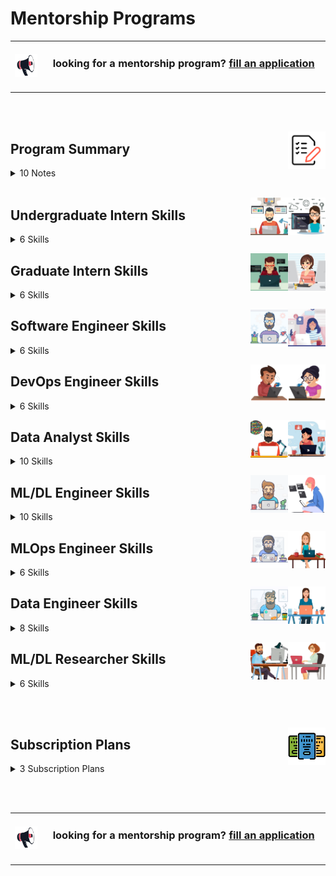 # Mentorship Programs

<table>
    <tbody>
<tr>
<td align="center" width="10%"><a href="https://forms.gle/3rRZLvBtCusJZd6k9"><img src="/icons/announcement.png" width="100%"></img></a></td>
<td align="center" width="90%"><h3>looking for a mentorship program? <a href="https://forms.gle/3rRZLvBtCusJZd6k9">fill an application</a></h3><br></td>
</tr>
    </tbody>
</table>

<br><br>


<a href="/Mentorship-Programs/README.md"><img align="right" width="60" src="/icons/agenda.png"></img></a>

## Program Summary

<details>
<summary>10 Notes</summary>
<table>
    <tbody>
        <tr>
<td width="250px" align="left">01- Eligibility</td>
<td width="750px" align="left">Open to final-year bachelor's students, master's students, and junior to mid-level engineers with less than five years of experience.</td>
        </tr>
        <tr>
<td align="left">02- Job Titles & Skills</td>
<td align="left">The program consists of 8 job titles, each containing 8 key skills. Mentees can select only the job titles and skills that interest them.</td>
        </tr>
        <tr>
<td align="left">03- Skill Duration</td>
<td align="left">Each skill module lasts 4, or 8 weeks, based on the mentee’s availability and experience. The standard duration is 4 weeks.</td>
        </tr>
        <tr>
<td align="left">04- Job Title Duration</td>
<td align="left">Completing an entire job title takes 8, or 16 months, depending on the skill durations chosen.</td>
        </tr>
        <tr>
<td align="left">05- Break Flexibility</td>
<td align="left">Mentees can take breaks between skills for personal reasons or other commitments.</td>
        </tr>
        <tr>
<td align="left">06- Hands-On Learning</td>
<td align="left">Each skill includes educational projects, case studies, or problem-solving tasks that mentees must complete and submit.</td>
        </tr>
        <tr>
<td align="left">07- Profile Building</td>
<td align="left">Practical work contributes to building a strong professional portfolio showcasing applied expertise.</td>
        </tr>
        <tr>
<td align="left">08- Theoretical Support</td>
<td align="left">In addition to hands-on experience, mentees have access to courses, resources, and textbooks to deepen their understanding.</td>
        </tr>
        <tr>
<td align="left">09- Career Support</td>
<td align="left">After completing a job title's skills, mentees receive CV enhancement support and a mock interview to prepare for real-world opportunities.</td>
        </tr>
        <tr>
<td align="left">10- Personalized Learning</td>
<td align="left">The program adapts to the mentee’s pace, interests, and professional goals.</td>
        </tr>
    </tbody>
</table>
</details>

<br>

<a href="/Mentorship-Programs/README.md"><img align="right" width="60" src="/Interview-Preparation/logos/emp02.png"></img></a>
<a href="/Mentorship-Programs/README.md"><img align="right" width="60" src="/Interview-Preparation/logos/emp01.png"></img></a>

## Undergraduate Intern Skills

<details>
<summary>6 Skills</summary>
<table>
    <tbody>
        <tr>
<td width="500px" align="left">
<h3 align="left">01  Programming Language (C/C++/C#/Java)</h3>
* Introduction to Programming Paradigms, Setting Up the Development Environment, Data Types, Variables, and Constants, Operators and Expressions, Conditional Statements and Loops, Functions and Procedures, Arrays and String Handling, Pointers and References, Structures, Classes and Objects, Dynamic Memory Allocation and Garbage Collection, Recursion in Programming, Standard Libraries and API Usage, Introduction to OOP Concepts, Debugging and Code Optimization Techniques
<br><br>
<a href="/Mentorship-Programs/README.md"><img align="right" width="40" src="/logos/java.png"></img></a>
<a href="/Mentorship-Programs/README.md"><img align="right" width="40" src="/logos/csharp.png"></img></a>
<a href="/Mentorship-Programs/README.md"><img align="right" width="40" src="/logos/cpp.png"></img></a>
<a href="/Mentorship-Programs/README.md"><img align="right" width="40" src="/logos/c.png"></img></a>
<br><br><br>

* 8 <a href="/Software-Engineering-Educational-Projects/README.md">Educational Projects</a> (Multiplayer Games, Data Structure Libraries) 20+ Tasks per Project
* Skills {Player Interaction, Game Loop Implementation, State Management, User Input Handling, Debugging Techniques, Testing and Quality Assurance}
* Skills {Multiplayer Game Design, Matchmaking Algorithms, User Interface (UI) Design for Multiple Players, Scoring and Leaderboards Implementation, Debugging and Profiling Tools, Testing and Quality Assurance} <br>
<a href="/Software-Engineering-Educational-Projects/README.md"><img align="right" width="40" src="/Software-Engineering-Educational-Projects/logos/multiplayer-games.png"></img></a>
<a href="/Software-Engineering-Educational-Projects/README.md"><img align="right" width="40" src="/Software-Engineering-Educational-Projects/logos/data-structure-libraries.png"></img></a>
<br>

* 4 <a href="/Problem-Solving-Training/level-1/README.md">Problem Solving Phases</a> (HackerRank OJ Phases, LeetCode OJ Phases) 100+ Problems per Phase
* Skills {Arrays and Strings, Functions and Libraries, Implementation, Bit Manipulation, Math, String, Easy Problems} <br>
<a href="/Problem-Solving-Training/level-1/README.md"><img align="right" width="40" src="/Problem-Solving-Training/logos/hackerrank.png"></img></a>
<a href="/Problem-Solving-Training/level-1/README.md"><img align="right" width="40" src="/Problem-Solving-Training/logos/leetcode.png"></img></a>
<br>

* YouTube Courses<br> 
* <a href="/eLearning-Platform-Resources/freecodecamp-courses/README.md">freeCodeCamp Courses</a><br> 
* <a href="/eLearning-Platform-Resources/coursera-specializations/README.md">Coursera Courses</a><br> 
* Udemy Courses <br> 
</td>


<td width="500px" align="left">
<h3 align="left">02  Object-Oriented Programming</h3>
* Introduction to Object-Oriented Concepts, Classes and Objects: Structure and Syntax, Constructors and Destructors, Encapsulation and Data Hiding, Inheritance and Its Types, Method Overloading and Overriding, Polymorphism: Compile-time and Runtime, Abstraction and Abstract Classes, Interfaces and Multiple Inheritance, Static Members and Methods, Association, Aggregation, and Composition, Collections and Generic Classes, File Handling with Object Streams, Exception and Error Handling
<br><br>
<a href="/Mentorship-Programs/README.md"><img align="right" width="40" src="/logos/object-oriented-programming.png"></img></a>
<a href="/Mentorship-Programs/README.md"><img align="right" width="40" src="/logos/java.png"></img></a>
<a href="/Mentorship-Programs/README.md"><img align="right" width="40" src="/logos/csharp.png"></img></a>
<a href="/Mentorship-Programs/README.md"><img align="right" width="40" src="/logos/cpp.png"></img></a>
<a href="/Mentorship-Programs/README.md"><img align="right" width="40" src="/logos/c.png"></img></a>
<br><br><br>

* 8 <a href="/Software-Engineering-Educational-Projects/README.md">Educational Projects</a> (Multiplayer Games, Data Structure Libraries) 20+ Tasks per Project
* Skills {Player Interaction, Game Loop Implementation, State Management, User Input Handling, Debugging Techniques, Testing and Quality Assurance}
* Skills {Multiplayer Game Design, Matchmaking Algorithms, User Interface (UI) Design for Multiple Players, Scoring and Leaderboards Implementation, Debugging and Profiling Tools, Testing and Quality Assurance} <br>
<a href="/Software-Engineering-Educational-Projects/README.md"><img align="right" width="40" src="/Software-Engineering-Educational-Projects/logos/multiplayer-games.png"></img></a>
<a href="/Software-Engineering-Educational-Projects/README.md"><img align="right" width="40" src="/Software-Engineering-Educational-Projects/logos/data-structure-libraries.png"></img></a>
<br>

* 4 <a href="/Problem-Solving-Training/level-1/README.md">Problem Solving Phases</a> (HackerRank OJ Phases, LeetCode OJ Phases) 100+ Problems per Phase
* Skills {Arrays and Strings, Functions and Libraries, Implementation, Bit Manipulation, Math, String, Easy Problems} <br>
<a href="/Problem-Solving-Training/level-1/README.md"><img align="right" width="40" src="/Problem-Solving-Training/logos/hackerrank.png"></img></a>
<a href="/Problem-Solving-Training/level-1/README.md"><img align="right" width="40" src="/Problem-Solving-Training/logos/leetcode.png"></img></a>
<br>

* YouTube Courses <br> 
* <a href="/eLearning-Platform-Resources/freecodecamp-courses/README.md">freeCodeCamp Courses</a><br> 
* <a href="/eLearning-Platform-Resources/coursera-specializations/README.md">Coursera Courses</a><br> 
* Udemy Courses <br> 
</td>
        </tr>
        <tr>
<td width="500px" align="left">
<h3 align="left">03  Linear Data Structures</h3>
* Introduction to Linear Data Structures, 
Arrays: Operations and Implementation, Strings as Linear Data Structures, Linked Lists: Singly, Doubly and Circular Linked Lists, Stack: Array and Linked List Implementations, Queue: Array and Linked List Implementations, Circular Queue and Double-Ended Queue (Deque), Complexity Analysis of Linear Data Structures, Memory Management in Linear Structures, Recursion in Linear Data Structures
<br><br>
<a href="/Mentorship-Programs/README.md"><img align="right" width="40" src="/logos/data-structures.png"></img></a>
<a href="/Mentorship-Programs/README.md"><img align="right" width="40" src="/logos/java.png"></img></a>
<a href="/Mentorship-Programs/README.md"><img align="right" width="40" src="/logos/csharp.png"></img></a>
<a href="/Mentorship-Programs/README.md"><img align="right" width="40" src="/logos/cpp.png"></img></a>
<a href="/Mentorship-Programs/README.md"><img align="right" width="40" src="/logos/c.png"></img></a>
<br><br><br>

* 8 <a href="/Software-Engineering-Educational-Projects/README.md">Educational Projects</a> (Multiplayer Games, Data Structure Libraries) 20+ Tasks per Project
* Skills {Data Structures, Abstract Data Types (ADTs), Algorithms, Complexity Analysis (Big O Notation), Memory Management, Modular Programming, Unit Testing, Code Documentation, Library Design Principles, Performance Optimization}
* Skills {Complex Data Structures and Algorithms, Data Structure and Algorithms Optimization, Memory Management Techniques, Complexity Analysis, Testing and Benchmarking, Documentation of Complex Structures}
<a href="/Software-Engineering-Educational-Projects/README.md"><img align="right" width="40" src="/Software-Engineering-Educational-Projects/logos/multiplayer-games.png"></img></a>
<a href="/Software-Engineering-Educational-Projects/README.md"><img align="right" width="40" src="/Software-Engineering-Educational-Projects/logos/data-structure-libraries.png"></img></a>
<br>

* 4 <a href="/Problem-Solving-Training/level-2/README.md">Problem Solving Phases</a> (HackerRank OJ Phases, LeetCode OJ Phases) 100+ Problems per Phase
* Skills {Array and Linked List, Stack and Queue, Binary Tree, Strings, Bit Manipulation, Implementation. Warmup and Recursion, Sorting, Search, Math Fundamentals, Queue and Deque, Heap Tree, Hash Table, Binary Search, Sorting, Greedy, Breadth/Depth First Search, Graph, Backtracking} <br>
<a href="/Problem-Solving-Training/level-2/README.md"><img align="right" width="40" src="/Problem-Solving-Training/logos/hackerrank.png"></img></a>
<a href="/Problem-Solving-Training/level-2/README.md"><img align="right" width="40" src="/Problem-Solving-Training/logos/leetcode.png"></img></a>
<br>

* YouTube Courses <br> 
* <a href="/eLearning-Platform-Resources/freecodecamp-courses/README.md">freeCodeCamp Courses</a><br> 
* <a href="/eLearning-Platform-Resources/coursera-specializations/README.md">Coursera Courses</a><br> 
* Udemy Courses <br> 
</td>


<td width="500px" align="left">
<h3 align="left">04  Non-Linear Data Structures</h3>
* Introduction to Non-Linear Data Structures, Trees: Basic Terminologies and Types, Binary Tree: Structure, Traversals (Pre, In, Post-Order), Binary Search Tree (BST): Insertion, Deletion, Search, AVL Tree, Red Black Tree: Balancing, Rotations, Heaps: Max-Heap, Min-Heap, Trie Data Structure and Applications, Introduction to Graph Theory and Representations, Depth-First Search (DFS) and Breadth-First Search (BFS), Applications of Trees and Graphs, Disjoint Set (Union-Find) 
<br><br>
<a href="/Mentorship-Programs/README.md"><img align="right" width="40" src="/logos/data-structures.png"></img></a>
<a href="/Mentorship-Programs/README.md"><img align="right" width="40" src="/logos/java.png"></img></a>
<a href="/Mentorship-Programs/README.md"><img align="right" width="40" src="/logos/csharp.png"></img></a>
<a href="/Mentorship-Programs/README.md"><img align="right" width="40" src="/logos/cpp.png"></img></a>
<a href="/Mentorship-Programs/README.md"><img align="right" width="40" src="/logos/c.png"></img></a>
<br><br><br>

* 8 <a href="/Software-Engineering-Educational-Projects/README.md">Educational Projects</a> (Multiplayer Games, Data Structure Libraries) 20+ Tasks per Project
* Skills {Data Structures, Abstract Data Types (ADTs), Algorithms, Complexity Analysis (Big O Notation), Memory Management, Modular Programming, Unit Testing, Code Documentation, Library Design Principles, Performance Optimization}
* Skills {Complex Data Structures and Algorithms, Data Structure and Algorithms Optimization, Memory Management Techniques, Complexity Analysis, Testing and Benchmarking, Documentation of Complex Structures}
<a href="/Software-Engineering-Educational-Projects/README.md"><img align="right" width="40" src="/Software-Engineering-Educational-Projects/logos/multiplayer-games.png"></img></a>
<a href="/Software-Engineering-Educational-Projects/README.md"><img align="right" width="40" src="/Software-Engineering-Educational-Projects/logos/data-structure-libraries.png"></img></a>
<br>

* 4 <a href="/Problem-Solving-Training/level-2/README.md">Problem Solving Phases</a> (HackerRank OJ Phases, LeetCode OJ Phases) 100+ Problems per Phase
* Skills {Array and Linked List, Stack and Queue, Binary Tree, Strings, Bit Manipulation, Implementation. Warmup and Recursion, Sorting, Search, Math Fundamentals, Queue and Deque, Heap Tree, Hash Table, Binary Search, Sorting, Greedy, Breadth/Depth First Search, Graph, Backtracking} <br>
<a href="/Problem-Solving-Training/level-2/README.md"><img align="right" width="40" src="/Problem-Solving-Training/logos/hackerrank.png"></img></a>
<a href="/Problem-Solving-Training/level-2/README.md"><img align="right" width="40" src="/Problem-Solving-Training/logos/leetcode.png"></img></a>
<br>

* YouTube Courses <br> 
* <a href="/eLearning-Platform-Resources/freecodecamp-courses/README.md">freeCodeCamp Courses</a><br> 
* <a href="/eLearning-Platform-Resources/coursera-specializations/README.md">Coursera Courses</a><br> 
* Udemy Courses <br> 
</td>
        </tr>
        <tr>
<td width="500px" align="left">
<h3 align="left">05  Basic Algorithms Analysis & Design</h3>
* Introduction to Algorithms and Their Classifications, Time and Space Complexity: Big O, Ω, Θ Notations, Recursion and Recursive Algorithm Analysis, Divide and Conquer Approach, Sorting Algorithms: Bubble, Selection, Insertion, Advanced Sorting: Merge Sort, Quick Sort, Heap Sort, Searching Algorithms: Linear and Binary Search, Hashing Techniques and Collision Handling, Greedy Algorithms: Basics and Examples, Dynamic Programming: Principle and Examples, Backtracking: Concepts and Classic Problems, Branch and Bound Technique, Algorithm Design Strategies Overview, Complexity Classes: P, NP, NP-Complete, NP-Hard
<br><br>
<a href="/Mentorship-Programs/README.md"><img align="right" width="40" src="/logos/algorithms-analysis.png"></img></a>
<a href="/Mentorship-Programs/README.md"><img align="right" width="40" src="/logos/java.png"></img></a>
<a href="/Mentorship-Programs/README.md"><img align="right" width="40" src="/logos/csharp.png"></img></a>
<a href="/Mentorship-Programs/README.md"><img align="right" width="40" src="/logos/cpp.png"></img></a>
<a href="/Mentorship-Programs/README.md"><img align="right" width="40" src="/logos/c.png"></img></a>
<br><br><br>

* 8 <a href="/Software-Engineering-Educational-Projects/README.md">Educational Projects</a> (Algorithmic Quest Games) 20+ Tasks per Project
* Skills {Player Interaction, Game Loop Implementation, State Management, User Input Handling, Debugging Techniques, Testing and Quality Assurance}
* Skills {Algorithm Design and Analysis, Puzzle and Challenge Creation, Game Mechanics Implementation, User Interface (UI) Design for Quests, Randomization Techniques, Game State Management, Feedback Mechanisms, Testing and Debugging Techniques}
<a href="/Software-Engineering-Educational-Projects/README.md"><img align="right" width="40" src="/Software-Engineering-Educational-Projects/logos/algorithmic-quest-games.png"></img></a>
<br>

* 4 <a href="/Problem-Solving-Training/level-3/README.md">Problem Solving Phases</a> (HackerRank OJ Phases, LeetCode OJ Phases) 100+ Problems per Phase
* Skills {Number Theory, Combinatorics, Algebra, Geometry, Probability, Graph Theory, Greedy, Dynamic Programming, Implementation, Binary Search, Sorting, Breadth First Search, Depth First Search, Backtracking, String} <br>
<a href="/Problem-Solving-Training/level-3/README.md"><img align="right" width="40" src="/Problem-Solving-Training/logos/hackerrank.png"></img></a>
<a href="/Problem-Solving-Training/level-3/README.md"><img align="right" width="40" src="/Problem-Solving-Training/logos/leetcode.png"></img></a>
<br>

* YouTube Courses <br> 
* <a href="/eLearning-Platform-Resources/freecodecamp-courses/README.md">freeCodeCamp Courses</a><br> 
* <a href="/eLearning-Platform-Resources/coursera-specializations/README.md">Coursera Courses</a><br> 
* Udemy Courses <br> 
</td>


<td width="500px" align="left">
<h3 align="left">06  Graph Algorithms Analysis & Design</h3>
* Introduction to Graph Theory and Terminologies, Graph Representation Techniques (Matrix, List, Edge List), Depth-First Search (DFS) with Applications, Breadth-First Search (BFS) with Applications, Topological Sorting of Directed Acyclic Graphs (DAG), Minimum Spanning Trees: Kruskal's and Prim's Algorithms, Dijkstra's Algorithm for Single Source Shortest Path, Bellman-Ford Algorithm and Negative Weights, Floyd-Warshall Algorithm for All-Pairs Shortest Path, A* Search Algorithm, Network Flow Algorithms: Ford-Fulkerson Method, Strongly Connected Components, Articulation Points and Bridges in Graphs, Disjoint Set (Union-Find) 
<br><br>
<a href="/Mentorship-Programs/README.md"><img align="right" width="40" src="/logos/algorithms-analysis.png"></img></a>
<a href="/Mentorship-Programs/README.md"><img align="right" width="40" src="/logos/java.png"></img></a>
<a href="/Mentorship-Programs/README.md"><img align="right" width="40" src="/logos/csharp.png"></img></a>
<a href="/Mentorship-Programs/README.md"><img align="right" width="40" src="/logos/cpp.png"></img></a>
<a href="/Mentorship-Programs/README.md"><img align="right" width="40" src="/logos/c.png"></img></a>
<br><br><br>

* 8 <a href="/Software-Engineering-Educational-Projects/README.md">Educational Projects</a> (Algorithmic Quest Games) 20+ Tasks per Project
* Skills {Player Interaction, Game Loop Implementation, State Management, User Input Handling, Debugging Techniques, Testing and Quality Assurance}
* Skills {Algorithm Design and Analysis, Puzzle and Challenge Creation, Game Mechanics Implementation, User Interface (UI) Design for Quests, Randomization Techniques, Game State Management, Feedback Mechanisms, Testing and Debugging Techniques}
<a href="/Software-Engineering-Educational-Projects/README.md"><img align="right" width="40" src="/Software-Engineering-Educational-Projects/logos/algorithmic-quest-games.png"></img></a>
<br>

* 4 <a href="/Problem-Solving-Training/level-3/README.md">Problem Solving Phases</a> (HackerRank OJ Phases, LeetCode OJ Phases) 100+ Problems per Phase
* Skills {Number Theory, Combinatorics, Algebra, Geometry, Probability, Graph Theory, Greedy, Dynamic Programming, Implementation, Binary Search, Sorting, Breadth First Search, Depth First Search, Backtracking, String} <br>
<a href="/Problem-Solving-Training/level-3/README.md"><img align="right" width="40" src="/Problem-Solving-Training/logos/hackerrank.png"></img></a>
<a href="/Problem-Solving-Training/level-3/README.md"><img align="right" width="40" src="/Problem-Solving-Training/logos/leetcode.png"></img></a>
<br>

* YouTube Courses <br> 
* <a href="/eLearning-Platform-Resources/freecodecamp-courses/README.md">freeCodeCamp Courses</a><br> 
* <a href="/eLearning-Platform-Resources/coursera-specializations/README.md">Coursera Courses</a><br> 
* Udemy Courses <br> 
</td>
        </tr>
    </tbody>
</table>
</details>


<a href="/Mentorship-Programs/README.md"><img align="right" width="60" src="/Interview-Preparation/logos/emp06.png"></img></a>
<a href="/Mentorship-Programs/README.md"><img align="right" width="60" src="/Interview-Preparation/logos/emp05.png"></img></a>

## Graduate Intern Skills

<details>
<summary>6 Skills</summary>
<table>
    <tbody>
        <tr>
<td width="500px" align="left">
<h3 align="left">01  Operating Systems & Bash Scripting</h3>
* Processes, Threads, Scheduling, Memory Management, Virtual Memory, File Systems, I/O Management, Multitasking, Shell Commands, Bash Scripts. <br> 
<br>
* 8 <a href="/Software-Engineering-Educational-Projects/README.md">Educational Projects</a> (Operating System and Parallel Computing Apps)<br> 
* YouTube Courses <br> 
* <a href="/eLearning-Platform-Resources/freecodecamp-courses/README.md">freeCodeCamp Courses</a><br> 
* <a href="/eLearning-Platform-Resources/coursera-specializations/README.md">Coursera Courses</a><br> 
* Udemy Courses <br> 
</td>
<td width="500px" align="left">
<h3 align="left">02  Parallel Processing and Computing</h3>
* Concurrency, Threads, Locks, GPU, Synchronization, Parallelism, Multithreading, Multiprocessing, Distributed Computing, Load Balancing, Task Scheduling. <br> 
<br>
* 8 <a href="/Software-Engineering-Educational-Projects/README.md">Educational Projects</a> (Operating System and Parallel Computing Apps)<br> 
* YouTube Courses <br> 
* <a href="/eLearning-Platform-Resources/freecodecamp-courses/README.md">freeCodeCamp Courses</a><br> 
* <a href="/eLearning-Platform-Resources/coursera-specializations/README.md">Coursera Courses</a><br> 
* Udemy Courses <br> 
</td>
        </tr>
        <tr>
<td width="500px" align="left">
<h3 align="left">03  Graphical User Interface (GUI)</h3>
* GUI Concepts, Windows, Icons, Menus, Pointers (WIMP), Event-Driven Programming, Widgets & Controls, Buttons, Labels, Text Fields, Dialog Boxes & Tooltips, Menus & Toolbars, Tabs & Panels, Forms & Input Validation, Event Handling, State Management, Drawing & Rendering, Animation & Transitions. <br> 
<br>
* 8 <a href="/Software-Engineering-Educational-Projects/README.md">Educational Projects</a> (Multiplayer Games, Algorithmic Quest Games, Operating System and Parallel Computing Apps)<br> 
* YouTube Courses <br> 
* <a href="/eLearning-Platform-Resources/freecodecamp-courses/README.md">freeCodeCamp Courses</a><br> 
* <a href="/eLearning-Platform-Resources/coursera-specializations/README.md">Coursera Courses</a><br> 
* Udemy Courses <br> 
</td>
<td width="500px" align="left">
<h3 align="left">04  Unit Testing and Package Manager</h3>
* Test-driven development (TDD),  test suites, assertions, mocking, stubbing, fixtures, test coverage, regression testing, edge cases, black-box testing, white-box testing, integration testing, frameworks (JUnit, PyTest, Mocha, Jest, NUnit), automated testing, debugging. <br> 
<br>
* 8 <a href="/Software-Engineering-Educational-Projects/README.md">Educational Projects</a> (Multiplayer Games, Algorithmic Quest Games, Operating System and Parallel Computing Apps)<br> 
* YouTube Courses <br> 
* <a href="/eLearning-Platform-Resources/freecodecamp-courses/README.md">freeCodeCamp Courses</a><br> 
* <a href="/eLearning-Platform-Resources/coursera-specializations/README.md">Coursera Courses</a><br> 
* Udemy Courses <br> 
</td>
        </tr>
        <tr>
<td width="500px" align="left">
<h3 align="left">05  SQL/NoSQL Databases Fundamentals</h3>
* Relational databases, SQL, NoSQL, CRUD, indexing, normalization, denormalization, joins, stored procedures, views, triggers, partitioning, replication, sharding, backup, recovery, query optimization, performance tuning, database engines. <br> 
<br>
* 8 <a href="/Software-Engineering-Educational-Projects/README.md">Educational Projects</a> (Object-Oriented and Database Systems Apps)<br> 
* YouTube Courses <br> 
* <a href="/eLearning-Platform-Resources/freecodecamp-courses/README.md">freeCodeCamp Courses</a><br> 
* <a href="/eLearning-Platform-Resources/coursera-specializations/README.md">Coursera Courses</a><br> 
* Udemy Courses <br> 
</td>
<td width="500px" align="left">
<h3 align="left">06  Database Design Fundamentals</h3>
* Entity-relationship (ER) diagrams, schemas, tables, attributes, primary keys, foreign keys, composite keys, normalization forms, relationships, constraints, data modeling, data integrity, cascading updates/deletes, indexing strategies, performance considerations. <br> 
<br>
* 8 <a href="/Software-Engineering-Educational-Projects/README.md">Educational Projects</a> (Object-Oriented and Database Systems Apps)<br> 
* YouTube Courses <br> 
* <a href="/eLearning-Platform-Resources/freecodecamp-courses/README.md">freeCodeCamp Courses</a><br> 
* <a href="/eLearning-Platform-Resources/coursera-specializations/README.md">Coursera Courses</a><br> 
* Udemy Courses <br> 
</td>
        </tr>
    </tbody>
</table>
</details>


<a href="/Mentorship-Programs/README.md"><img align="right" width="60" src="/Interview-Preparation/logos/emp10.png"></img></a>
<a href="/Mentorship-Programs/README.md"><img align="right" width="60" src="/Interview-Preparation/logos/emp09.png"></img></a>

## Software Engineer Skills

<details>
<summary>6 Skills</summary>
<table>
    <tbody>
        <tr>
<td width="500px" align="left">
<h3 align="left">01  Object-Oriented Design</h3>
* Design Principles, Design Patterns, UML Diagrams, Abstraction, Encapsulation, Inheritance, Polymorphism, Interface Design, Cohesion, Coupling, Dependency Injection, Architectural Patterns. <br> 
<br>
<br>
* 8 <a href="/Software-Engineering-Educational-Projects/README.md">Educational Projects</a> (Multiplayer Games, Algorithmic Quest Games, Operating System and Parallel Computing Apps)<br> 
* YouTube Courses <br> 
* <a href="/eLearning-Platform-Resources/freecodecamp-courses/README.md">freeCodeCamp Courses</a><br> 
* <a href="/eLearning-Platform-Resources/coursera-specializations/README.md">Coursera Courses</a><br> 
* Udemy Courses <br> 
</td>
<td width="500px" align="left">
<h3 align="left">02  Code Review and Refactoring</h3>
* Clean Code, Modularity, Readability, Code Smells, Dead Code Removal, Duplicate Code Elimination, Cyclomatic Complexity, Performance Improvement, Maintainability, Removing Technical Debt, Improving Architecture. <br> 
<br>
* 8 <a href="/Software-Engineering-Educational-Projects/README.md">Educational Projects</a> (Multiplayer Games, Algorithmic Quest Games, Operating System and Parallel Computing Apps)<br> 
* YouTube Courses <br> 
* <a href="/eLearning-Platform-Resources/freecodecamp-courses/README.md">freeCodeCamp Courses</a><br> 
* <a href="/eLearning-Platform-Resources/coursera-specializations/README.md">Coursera Courses</a><br> 
* Udemy Courses <br> 
</td>
        </tr>
        <tr>
<td width="500px" align="left">
<h3 align="left">03  Advanced Data Structures</h3>
* Tries, B/B+ Tree, K-D Tree, Treap Tree, Skip List, Interval Tree, Segment Tree, Binary Indexed Tree, Suffix Array, Suffix Tree, Suffix Automaton. <br> 
* 200+ Problems on: Linear and Non-linear DS, Strings, Dynamic Programming, Greedy, Graph Theory, Mathematics, Number Theory, Combinatorics, Geometry, Probability <br> 
<br>
* 8 <a href="/Software-Engineering-Educational-Projects/README.md">Educational Projects</a> (Data Structure Libraries, Advanced Data Structure Libraries)<br> 
* 4 <a href="/Problem-Solving-Training/level-4/README.md">Problem Solving Phases</a><br>
* YouTube Courses <br> 
* <a href="/eLearning-Platform-Resources/freecodecamp-courses/README.md">freeCodeCamp Courses</a><br> 
* <a href="/eLearning-Platform-Resources/coursera-specializations/README.md">Coursera Courses</a><br> 
* Udemy Courses <br> 
</td>
<td width="500px" align="left">
<h3 align="left">04  Advanced Algorithms Analysis & Design</h3>
* Dynamic Programming, Divide and Conquer, Greedy Algorithms, Backtracking, Geometric Algorithms, Graph Algorithms. <br> 
* 200+ Problems on: Array, Stack, Queue, Deque, Binary Tree, Heap Tree, Hash Table, Breadth/Depth First Search, Backtracking, Binary Search, Greedy, Bit Manipulation, Sorting, Math, String, Dynamic Programming. <br> 
<br>
* 8 <a href="/Software-Engineering-Educational-Projects/README.md">Educational Projects</a> (Data Structure Libraries, Advanced Data Structure Libraries)<br> 
* 4 <a href="/Problem-Solving-Training/level-4/README.md">Problem Solving Phases</a><br>
* YouTube Courses <br> 
* <a href="/eLearning-Platform-Resources/freecodecamp-courses/README.md">freeCodeCamp Courses</a><br> 
* <a href="/eLearning-Platform-Resources/coursera-specializations/README.md">Coursera Courses</a><br> 
* Udemy Courses <br> 
</td>
        </tr>
        <tr>
<td width="500px" align="left">
<h3 align="left">05  System Design Principles</h3>
* coming soon <br> 
<br>
</td>
<td width="500px" align="left">
<h3 align="left">06  Microservices Architecture Fundamentals</h3>
* coming soon <br> 
<br>
</td>
        </tr>
    </tbody>
</table>
</details>


<a href="/Mentorship-Programs/README.md"><img align="right" width="60" src="/Interview-Preparation/logos/emp12.png"></img></a>
<a href="/Mentorship-Programs/README.md"><img align="right" width="60" src="/Interview-Preparation/logos/emp11.png"></img></a>

## DevOps Engineer Skills

<details>
<summary>6 Skills</summary>
<table>
    <tbody>
        <tr>
<td width="500px" align="left">
<h3 align="left">01  Git and Shell Foundations</h3>
* Git Basics, Version History, Branches, Merge/Rebase Branch, Pull/Push Commits, Resolving Conflicts, File Management, File Content, Permissions, Networking, Process Management, Disk Management, Archiving. <br> 
<br>
* 8 <a href="/Software-Engineering-Educational-Projects/README.md">Educational Projects</a><br> 
* YouTube Courses <br> 
* <a href="/eLearning-Platform-Resources/freecodecamp-courses/README.md">freeCodeCamp Courses</a><br> 
* <a href="/eLearning-Platform-Resources/coursera-specializations/README.md">Coursera Courses</a><br> 
* <a href="/eLearning-Platform-Resources/google-specializations/README.md">Google Cloud Courses</a><br> 
* Udemy Courses <br> 
</td>
<td width="500px" align="left">
<h3 align="left">02  Docker and Kubernetes Foundations</h3>
* Foundations of Containerization and Virtualization, Docker Containers, Docker Images, Docker Compose, Deploying Software on Kubernetes, Data Engineering and MLOps, Networking in Docker and Kubernetes. <br> 
<br>
* 8 <a href="/Software-Engineering-Educational-Projects/README.md">Educational Projects</a><br> 
* YouTube Courses <br> 
* <a href="/eLearning-Platform-Resources/freecodecamp-courses/README.md">freeCodeCamp Courses</a><br> 
* <a href="/eLearning-Platform-Resources/coursera-specializations/README.md">Coursera Courses</a><br> 
* <a href="/eLearning-Platform-Resources/google-specializations/README.md">Google Cloud Courses</a><br> 
* Udemy Courses <br> 
</td>
        </tr>
        <tr>
<td width="500px" align="left">
<h3 align="left">03  Building APIs in C#/Java</h3>
* RESTful API Concepts, HTTP Methods (GET, POST, PUT, DELETE), Status Codes & Headers, Request/Response Cycle, Routing & Endpoints, URL Parameters & Query Strings, Request Parsing, JSON Serialization/Deserialization, Middleware & Hooks
Input Validation, Data Models & Schemas, Form Data & Multipart Handling, File Upload/Download, API Keys, JWT (JSON Web Tokens), OAuth2, Role-Based Access Control (RBAC), Unit/Integration Testing, API Testing Tools (Postman, curl, HTTPie), Swagger/OpenAPI Documentation, Caching & Rate Limiting, API Versioning, Environment Variables & Config, Containerization (Docker), CI/CD for API Deployment. <br> 
<br>
* 8 <a href="/Software-Engineering-Educational-Projects/README.md">Educational Projects</a><br> 
* YouTube Courses <br> 
* <a href="/eLearning-Platform-Resources/freecodecamp-courses/README.md">freeCodeCamp Courses</a><br> 
* <a href="/eLearning-Platform-Resources/coursera-specializations/README.md">Coursera Courses</a><br> 
* <a href="/eLearning-Platform-Resources/google-specializations/README.md">Google Cloud Courses</a><br> 
* Udemy Courses <br> 
</td>
<td width="500px" align="left">
<h3 align="left">04  Software Engineering in Production</h3>
* Reliability & Availability, Scalability & Performance, Maintainability & Observability, Backward Compatibility, Fault Tolerance, Microservices Architecture, Monolith vs Distributed Systems, API Design (REST/gRPC), Design Patterns, Service-Oriented Architecture (SOA), Infrastructure as Code (Terraform, CloudFormation), Containerization (Docker), Orchestration (Kubernetes), Blue-Green / Canary Deployments, Rollback Strategy, Logging (Structured Logs, Log Rotation), Metrics (Latency, Throughput, Error Rate), Tracing (OpenTelemetry, Jaeger), Alerting (Prometheus, Grafana, PagerDuty), Health Checks. <br> 
<br>
<br>
* 8 <a href="/Software-Engineering-Educational-Projects/README.md">Educational Projects</a><br> 
* YouTube Courses <br> 
* <a href="/eLearning-Platform-Resources/freecodecamp-courses/README.md">freeCodeCamp Courses</a><br> 
* <a href="/eLearning-Platform-Resources/coursera-specializations/README.md">Coursera Courses</a><br> 
* <a href="/eLearning-Platform-Resources/google-specializations/README.md">Google Cloud Courses</a><br> 
* Udemy Courses <br> 
</td>
        </tr>
        <tr>
<td width="500px" align="left">
<h3 align="left">05  Cloud Computing (AWS)</h3>
* coming soon <br> 
</td>
<td width="500px" align="left">
<h3 align="left">06  Cloud Computing (Microsoft Azure)</h3>
* coming soon <br> 
</td>
        </tr>
    </tbody>
</table>
</details>


<a href="/Mentorship-Programs/README.md"><img align="right" width="60" src="/Interview-Preparation/logos/emp16.png"></img></a>
<a href="/Mentorship-Programs/README.md"><img align="right" width="60" src="/Interview-Preparation/logos/emp15.png"></img></a>

## Data Analyst Skills

<details>
<summary>10 Skills</summary>
<table>
    <tbody>
        <tr>
<td width="500px" align="left">
<h3 align="left">01  Python/R Programming</h3>
* Data Types, Conditions, Loops, Functions, Modules, Packages, OOP Concepts, Exception Handling, File Handling, Debugging, Unit Testing, Data Serialization. <br> 
<br>
* 4 <a href="/Data-Science-Case-Studies/level-2.md">Case Studies</a><br> 
* YouTube Courses <br> 
* <a href="/eLearning-Platform-Resources/freecodecamp-courses/README.md">freeCodeCamp Courses</a><br> 
* <a href="/eLearning-Platform-Resources/datacamp-tracks/README.md">DataCamp Courses</a><br> 
* <a href="/eLearning-Platform-Resources/coursera-specializations/README.md">Coursera Courses</a><br> 
* Udemy Courses <br> 
</td>
<td width="500px" align="left">
<h3 align="left">02  Statistics Fundamentals</h3>
* Descriptive Statistics, Probability Distributions, Hypothesis Testing, Sampling Techniques, Experimental Design, A/B Testing, Statistical Inference, Bayesian Statistics. <br>
<br>
* 4 <a href="/Data-Science-Case-Studies/level-2.md">Case Studies</a><br> 
* YouTube Courses <br> 
* <a href="/eLearning-Platform-Resources/freecodecamp-courses/README.md">freeCodeCamp Courses</a><br> 
* <a href="/eLearning-Platform-Resources/datacamp-tracks/README.md">DataCamp Courses</a><br> 
* <a href="/eLearning-Platform-Resources/coursera-specializations/README.md">Coursera Courses</a><br> 
* Udemy Courses <br> 
</td>
        </tr>
        <tr>
<td width="500px" align="left">
<h3 align="left">03  Data Wrangling and Manipulation</h3>
* NumPy, Pandas, Cleaning Data, Filtering and Selecting Data, Reshaping Data, Joining Data, Grouping and Aggregating Data, Pivoting Data, Dates and Times Data. <br> 
<br>
* 4 <a href="/Data-Science-Case-Studies/level-2.md">Case Studies</a><br> 
* YouTube Courses <br> 
* <a href="/eLearning-Platform-Resources/freecodecamp-courses/README.md">freeCodeCamp Courses</a><br> 
* <a href="/eLearning-Platform-Resources/datacamp-tracks/README.md">DataCamp Courses</a><br> 
* <a href="/eLearning-Platform-Resources/coursera-specializations/README.md">Coursera Courses</a><br> 
* Udemy Courses <br> 
</td>
<td width="500px" align="left">
<h3 align="left">04  Data Visualization</h3>
* Matplotlib, Seaborn, Visualizing Geospatial Data, Visualizing Time Series Data, Customising Plots, Plot Numerical and Categorical Features. <br> 
<br>
* 4 <a href="/Data-Science-Case-Studies/level-2.md">Case Studies</a><br> 
* YouTube Courses <br> 
* <a href="/eLearning-Platform-Resources/freecodecamp-courses/README.md">freeCodeCamp Courses</a><br> 
* <a href="/eLearning-Platform-Resources/datacamp-tracks/README.md">DataCamp Courses</a><br> 
* <a href="/eLearning-Platform-Resources/coursera-specializations/README.md">Coursera Courses</a><br> 
* Udemy Courses <br> 
</td>
        </tr>
        <tr>
<td width="500px" align="left">
<h3 align="left">05  Feature Engineering and Selection</h3>
* One-hot Encoding, Bin/Encode Feature, Scale Feature, Transform Feature, Variance Threshold, K Best Features, Features by Significance, Features by Model. <br> 
<br>
* 4 <a href="/Data-Science-Case-Studies/level-2.md">Case Studies</a><br> 
* YouTube Courses <br> 
* <a href="/eLearning-Platform-Resources/freecodecamp-courses/README.md">freeCodeCamp Courses</a><br> 
* <a href="/eLearning-Platform-Resources/datacamp-tracks/README.md">DataCamp Courses</a><br> 
* <a href="/eLearning-Platform-Resources/coursera-specializations/README.md">Coursera Courses</a><br> 
* Udemy Courses <br> 
</td>
<td width="500px" align="left">
<h3 align="left">06  Outlier and Imbalanced Data Handling</h3>
* Boxplot, Modified Z-Score, Isolation Forest, Local Factor, DBSCAN, k-Means Outlier Detection, SMOTE, Borderline SMOTE, SMOTE ENN, SMOTE Tomek Oversampling. <br> 
<br>
* 4 <a href="/Data-Science-Case-Studies/level-2.md">Case Studies</a><br> 
* YouTube Courses <br> 
* <a href="/eLearning-Platform-Resources/freecodecamp-courses/README.md">freeCodeCamp Courses</a><br> 
* <a href="/eLearning-Platform-Resources/datacamp-tracks/README.md">DataCamp Courses</a><br> 
* <a href="/eLearning-Platform-Resources/coursera-specializations/README.md">Coursera Courses</a><br> 
* Udemy Courses <br> 
</td>
        </tr>
        <tr>
<td width="500px" align="left">
<h3 align="left">07  SQL/NoSQL Databases Fundamentals</h3>
* Basic Syntax, Data Definition Language, Data Manipulation Language, Querying Data, Joins, Aggregating Data, Subqueries and Nested Queries. <br> 
<br>
* 4 <a href="/Data-Science-Case-Studies/level-1.md">Case Studies</a><br> 
* YouTube Courses <br> 
* <a href="/eLearning-Platform-Resources/freecodecamp-courses/README.md">freeCodeCamp Courses</a><br> 
* <a href="/eLearning-Platform-Resources/datacamp-tracks/README.md">DataCamp Courses</a><br> 
* <a href="/eLearning-Platform-Resources/coursera-specializations/README.md">Coursera Courses</a><br> 
* Udemy Courses <br> 
</td>
<td width="500px" align="left">
<h3 align="left">08  Google Sheets and Excel Fundamentals</h3>
* Formulas, Pivot Tables, Charts, Conditional Formatting, Data Preparation, Data Visualization, Error and Uncertainty. <br> 
<br>
<br>
* 4 <a href="/Data-Science-Case-Studies/level-1.md">Case Studies</a><br> 
* YouTube Courses <br> 
* <a href="/eLearning-Platform-Resources/freecodecamp-courses/README.md">freeCodeCamp Courses</a><br> 
* <a href="/eLearning-Platform-Resources/datacamp-tracks/README.md">DataCamp Courses</a><br> 
* <a href="/eLearning-Platform-Resources/coursera-specializations/README.md">Coursera Courses</a><br> 
* Udemy Courses <br> 
</td>
        </tr>
        <tr>
<td width="500px" align="left">
<h3 align="left">09  Dashboard Development using PowerBI</h3>
* coming soon <br> 
<br>
</td>
<td width="500px" align="left">
<h3 align="left">10  Dashboard Development using Tableau</h3>
* coming soon <br> 
<br>
</td>
        </tr>
    </tbody>
</table>
</details>


<a href="/Mentorship-Programs/README.md"><img align="right" width="60" src="/Interview-Preparation/logos/emp18.png"></img></a>
<a href="/Mentorship-Programs/README.md"><img align="right" width="60" src="/Interview-Preparation/logos/emp17.png"></img></a>

## ML/DL Engineer Skills

<details>
<summary>10 Skills</summary>
<table>
    <tbody>
        <tr>
<td width="500px" align="left">
<h3 align="left">01  Supervised Machine Learning</h3>
* Linear Models, Neighbors Models, Tree Models,     Ensemble Models, SVM Models, Neural Networks Models, by Scikit-learn. <br> 
<br>
* 4 <a href="/Data-Science-Case-Studies/level-3.md">Case Studies</a><br> 
* YouTube Courses <br> 
* <a href="/eLearning-Platform-Resources/freecodecamp-courses/README.md">freeCodeCamp Courses</a><br> 
* <a href="/eLearning-Platform-Resources/datacamp-tracks/README.md">DataCamp Courses</a><br> 
* <a href="/eLearning-Platform-Resources/coursera-specializations/README.md">Coursera Courses</a><br> 
* <a href="/eLearning-Platform-Resources/deeplearningai-specializations/README.md">DeepLearning.AI Courses</a><br> 
* <a href="/eLearning-Platform-Resources/google-specializations/README.md">Google Cloud Courses</a><br> 
* Udemy Courses <br> 
</td>
<td width="500px" align="left">
<h3 align="left">02  Unsupervised Machine Learning</h3>
* Cluster Models, Decomposition Models by Scikit-learn,  Soft Clustering vs. Hard Clustering, Dimensionality Reduction. <br> 
<br>
* 4 <a href="/Data-Science-Case-Studies/level-3.md">Case Studies</a><br> 
* YouTube Courses <br> 
* <a href="/eLearning-Platform-Resources/freecodecamp-courses/README.md">freeCodeCamp Courses</a><br> 
* <a href="/eLearning-Platform-Resources/datacamp-tracks/README.md">DataCamp Courses</a><br> 
* <a href="/eLearning-Platform-Resources/coursera-specializations/README.md">Coursera Courses</a><br> 
* <a href="/eLearning-Platform-Resources/deeplearningai-specializations/README.md">DeepLearning.AI Courses</a><br> 
* <a href="/eLearning-Platform-Resources/google-specializations/README.md">Google Cloud Courses</a><br> 
* Udemy Courses <br> 
</td>
        </tr>
        <tr>
<td width="500px" align="left">
<h3 align="left">03  Deep Learning Fundamentals</h3>
* Artificial NN, Deep NN, Convolution NN, Recurrent NN, by Tensorflow and PyTorch. Hyperparameter Tuning and Optimization. <br> 
<br>
* 4 <a href="/Data-Science-Case-Studies/level-4.md">Case Studies</a><br> 
* YouTube Courses <br> 
* <a href="/eLearning-Platform-Resources/freecodecamp-courses/README.md">freeCodeCamp Courses</a><br> 
* <a href="/eLearning-Platform-Resources/datacamp-tracks/README.md">DataCamp Courses</a><br> 
* <a href="/eLearning-Platform-Resources/coursera-specializations/README.md">Coursera Courses</a><br> 
* <a href="/eLearning-Platform-Resources/deeplearningai-specializations/README.md">DeepLearning.AI Courses</a><br> 
* <a href="/eLearning-Platform-Resources/google-specializations/README.md">Google Cloud Courses</a><br> 
* Udemy Courses <br> 
</td>
<td width="500px" align="left">
<h3 align="left">04  Generative Models Fundamentals</h3>
* Generative Adversarial Networks (GANs), Variational Autoencoders (VAEs), Diffusion Models, Autoregressive Models, Autoregressive Flows, Implicit Density Models. <br> 
<br>
* 4 <a href="/Data-Science-Case-Studies/level-4.md">Case Studies</a><br> 
* YouTube Courses <br> 
* <a href="/eLearning-Platform-Resources/freecodecamp-courses/README.md">freeCodeCamp Courses</a><br> 
* <a href="/eLearning-Platform-Resources/datacamp-tracks/README.md">DataCamp Courses</a><br> 
* <a href="/eLearning-Platform-Resources/coursera-specializations/README.md">Coursera Courses</a><br> 
* <a href="/eLearning-Platform-Resources/deeplearningai-specializations/README.md">DeepLearning.AI Courses</a><br> 
* <a href="/eLearning-Platform-Resources/google-specializations/README.md">Google Cloud Courses</a><br> 
* Udemy Courses <br> 
</td>
        </tr>
        <tr>
<td width="500px" align="left">
<h3 align="left">05  Recommendation Systems</h3>
* Collaborative Filtering, Content-Based Filtering, Matrix Factorization, Implicit vs. Explicit Feedback, User-item interaction matrix, Online vs. Offline Evaluation, knowledge graphs for recommendations. <br> 
<br>
* 4 <a href="/Data-Science-Case-Studies/level-3.md">Case Studies</a><br> 
* YouTube Courses <br> 
* <a href="/eLearning-Platform-Resources/freecodecamp-courses/README.md">freeCodeCamp Courses</a><br> 
* <a href="/eLearning-Platform-Resources/datacamp-tracks/README.md">DataCamp Courses</a><br> 
* <a href="/eLearning-Platform-Resources/coursera-specializations/README.md">Coursera Courses</a><br> 
* <a href="/eLearning-Platform-Resources/deeplearningai-specializations/README.md">DeepLearning.AI Courses</a><br> 
* <a href="/eLearning-Platform-Resources/google-specializations/README.md">Google Cloud Courses</a><br> 
* Udemy Courses <br> 
</td>
<td width="500px" align="left">
<h3 align="left">06  Time Series Analysis</h3>
* Trend, Seasonality, Noise, Stationarity, Autocorrelation, Lagging, Time Series Decomposition, Rolling Statistics, Differencing, Holt-Winters Exponential Smoothing, Fourier Transforms, ARIMA/SARIMA, VAR, LSTM, GRU, Transformer. <br> 
<br>
* 4 <a href="/Data-Science-Case-Studies/level-3.md">Case Studies</a><br> 
* YouTube Courses <br> 
* <a href="/eLearning-Platform-Resources/freecodecamp-courses/README.md">freeCodeCamp Courses</a><br> 
* <a href="/eLearning-Platform-Resources/datacamp-tracks/README.md">DataCamp Courses</a><br> 
* <a href="/eLearning-Platform-Resources/coursera-specializations/README.md">Coursera Courses</a><br> 
* <a href="/eLearning-Platform-Resources/deeplearningai-specializations/README.md">DeepLearning.AI Courses</a><br> 
* <a href="/eLearning-Platform-Resources/google-specializations/README.md">Google Cloud Courses</a><br> 
* Udemy Courses <br> 
</td>
        </tr>
        <tr>
<td width="500px" align="left">
<h3 align="left">07  Intro to Natural Language Processing</h3>
* Regular Expressions, Word Tokenization, Sentiment Analysis, Stemming, Lemmatization, N-Gram Models, CountVectorizer, TF-IDF, similarity scores, Part-of-Speech Tagging, Named-Entity Recognition, Word Embedding, Transformer Models, Sequence-to-Sequence Models. <br> 
<br>
* 4 <a href="/Data-Science-Case-Studies/level-4.md">Case Studies</a><br> 
* YouTube Courses <br> 
* <a href="/eLearning-Platform-Resources/freecodecamp-courses/README.md">freeCodeCamp Courses</a><br> 
* <a href="/eLearning-Platform-Resources/datacamp-tracks/README.md">DataCamp Courses</a><br> 
* <a href="/eLearning-Platform-Resources/coursera-specializations/README.md">Coursera Courses</a><br> 
* <a href="/eLearning-Platform-Resources/deeplearningai-specializations/README.md">DeepLearning.AI Courses</a><br> 
* <a href="/eLearning-Platform-Resources/google-specializations/README.md">Google Cloud Courses</a><br> 
* Udemy Courses <br> 
</td>
<td width="500px" align="left">
<h3 align="left">08  Intro to Computer Vision</h3>
* Image processing, Filters/Kernels, Contrast, Transformation, Morphology, Image Comparison, Image Restoration, Noise, Segmentation, Tracking, Contours, Detecting Faces, Edge, and Features, Masks and Filters, Measurement, Transfer Learning. <br> 
<br>
<br>
* 4 <a href="/Data-Science-Case-Studies/level-4.md">Case Studies</a><br> 
* YouTube Courses <br> 
* <a href="/eLearning-Platform-Resources/freecodecamp-courses/README.md">freeCodeCamp Courses</a><br> 
* <a href="/eLearning-Platform-Resources/datacamp-tracks/README.md">DataCamp Courses</a><br> 
* <a href="/eLearning-Platform-Resources/coursera-specializations/README.md">Coursera Courses</a><br> 
* <a href="/eLearning-Platform-Resources/deeplearningai-specializations/README.md">DeepLearning.AI Courses</a><br> 
* <a href="/eLearning-Platform-Resources/google-specializations/README.md">Google Cloud Courses</a><br> 
* Udemy Courses <br> 
</td>
        </tr>
        <tr>
<td width="500px" align="left">
<h3 align="left">09  Hyperparameter Tuning</h3>
* coming soon <br> 
<br>
</td>
<td width="500px" align="left">
<h3 align="left">10  Model Deployment</h3>
* coming soon <br> 
<br>
</td>
        </tr>
    </tbody>
</table>
</details>


<a href="/Mentorship-Programs/README.md"><img align="right" width="60" src="/Interview-Preparation/logos/emp24.png"></img></a>
<a href="/Mentorship-Programs/README.md"><img align="right" width="60" src="/Interview-Preparation/logos/emp23.png"></img></a>

## MLOps Engineer Skills

<details>
<summary>6 Skills</summary>
<table>
    <tbody>
        <tr>
<td width="500px" align="left">
<h3 align="left">01  Git and Shell Foundations</h3>
* Git Basics, Version History, Branches, Merge/Rebase Branch, Pull/Push Commits, Resolving Conflicts, File Management, File Content, Permissions, Networking, Process Management, Disk Management, Archiving. <br> 
<br>
* 8 <a href="/Software-Engineering-Educational-Projects/README.md">Educational Projects</a><br> 
* YouTube Courses <br> 
* <a href="/eLearning-Platform-Resources/freecodecamp-courses/README.md">freeCodeCamp Courses</a><br> 
* <a href="/eLearning-Platform-Resources/coursera-specializations/README.md">Coursera Courses</a><br> 
* <a href="/eLearning-Platform-Resources/google-specializations/README.md">Google Cloud Courses</a><br> 
* Udemy Courses <br> 
</td>
<td width="500px" align="left">
<h3 align="left">02  Docker and Kubernetes Foundations</h3>
* Foundations of Containerization and Virtualization, Docker Containers, Docker Images, Docker Compose, Deploying Software on Kubernetes, Data Engineering and MLOps, Networking in Docker and Kubernetes. <br> 
<br>
* 8 <a href="/Software-Engineering-Educational-Projects/README.md">Educational Projects</a><br> 
* YouTube Courses <br> 
* <a href="/eLearning-Platform-Resources/freecodecamp-courses/README.md">freeCodeCamp Courses</a><br> 
* <a href="/eLearning-Platform-Resources/coursera-specializations/README.md">Coursera Courses</a><br> 
* <a href="/eLearning-Platform-Resources/google-specializations/README.md">Google Cloud Courses</a><br> 
* Udemy Courses <br> 
</td>
        </tr>
        <tr>
<td width="500px" align="left">
<h3 align="left">03  Building APIs in Python/Golang</h3>
* RESTful API Concepts, HTTP Methods (GET, POST, PUT, DELETE), Status Codes & Headers, Request/Response Cycle, Routing & Endpoints, URL Parameters & Query Strings, Request Parsing, JSON Serialization/Deserialization, Middleware & Hooks
Input Validation, Data Models & Schemas, Form Data & Multipart Handling, File Upload/Download, API Keys, JWT (JSON Web Tokens), OAuth2, Role-Based Access Control (RBAC), Unit/Integration Testing, API Testing Tools (Postman, curl, HTTPie), Swagger/OpenAPI Documentation, Caching & Rate Limiting, API Versioning, Environment Variables & Config, Containerization (Docker), CI/CD for API Deployment. <br> 
<br>
* 8 <a href="/Data-Science-Educational-Projects/README.md">Educational Projects</a><br> 
* YouTube Courses <br> 
* <a href="/eLearning-Platform-Resources/freecodecamp-courses/README.md">freeCodeCamp Courses</a><br> 
* <a href="/eLearning-Platform-Resources/datacamp-tracks/README.md">DataCamp Courses</a><br> 
* <a href="/eLearning-Platform-Resources/coursera-specializations/README.md">Coursera Courses</a><br> 
* <a href="/eLearning-Platform-Resources/google-specializations/README.md">Google Cloud Courses</a><br> 
* Udemy Courses <br> 
</td>
<td width="500px" align="left">
<h3 align="left">04  Machine Learning in Production</h3>
* Model Deployment, Inference Pipeline, Batch vs Real-time Inference, Online vs Offline Learning, ML Architecture Patterns, Model Serialization (Pickle, ONNX, SavedModel), Docker Containers, REST/gRPC Serving, Model Versioning, Model Registry, Model Serving (FastAPI, Flask, TensorFlow Serving, TorchServe), API Gateway, Load Balancing, Scalability & Auto-Scaling, Cloud Deployment (AWS/GCP/Azure), Prediction Monitoring, Model Drift & Data Drift, Performance Metrics (Latency, Throughput), Logging (Input/Output/Error Logs), Alerting & Dashboards (Prometheus, Grafana), MLOps Pipelines, Continuous Training (CT), ML Workflow Orchestration (Airflow, Kubeflow, MLflow). <br> 
<br>
* 8 <a href="/Data-Science-Educational-Projects/README.md">Educational Projects</a><br> 
* YouTube Courses <br> 
* <a href="/eLearning-Platform-Resources/freecodecamp-courses/README.md">freeCodeCamp Courses</a><br> 
* <a href="/eLearning-Platform-Resources/datacamp-tracks/README.md">DataCamp Courses</a><br> 
* <a href="/eLearning-Platform-Resources/coursera-specializations/README.md">Coursera Courses</a><br> 
* <a href="/eLearning-Platform-Resources/google-specializations/README.md">Google Cloud Courses</a><br> 
* Udemy Courses <br> 
</td>
        </tr>
        <tr>
<td width="500px" align="left">
<h3 align="left">05  Cloud Computing (AWS)</h3>
* coming soon <br> 
</td>
<td width="500px" align="left">
<h3 align="left">06  Cloud Computing (Microsoft Azure)</h3>
* coming soon <br> 
</td>
        </tr>
    </tbody>
</table>
</details>


<a href="/Mentorship-Programs/README.md"><img align="right" width="60" src="/Interview-Preparation/logos/emp28.png"></img></a>
<a href="/Mentorship-Programs/README.md"><img align="right" width="60" src="/Interview-Preparation/logos/emp27.png"></img></a>

## Data Engineer Skills

<details>
<summary>8 Skills</summary>
<table>
    <tbody>
        <tr>
<td width="500px" align="left">
<h3 align="left">01  Scala/Java Programming</h3>
* coming soon <br> 
<br>
</td>
<td width="500px" align="left">
<h3 align="left">02  SQL/NoSQL Databases Fundamentals</h3>
* coming soon <br> 
<br>
</td>
        </tr>
        <tr>
<td width="500px" align="left">
<h3 align="left">03  Data Warehousing Fundamentals</h3>
* coming soon <br> 
<br>
</td>
<td width="500px" align="left">
<h3 align="left">04  Big Data Ecosystem</h3>
* coming soon <br> 
<br>
</td>
        </tr>
        <tr>
<td width="500px" align="left">
<h3 align="left">05  Streaming Data Processing</h3>
* coming soon <br> 
<br>
</td>
<td width="500px" align="left">
<h3 align="left">06  Data Pipeline Development</h3>
* coming soon <br> 
<br>
</td>
        </tr>
        <tr>
<td width="500px" align="left">
<h3 align="left">07  Data Quality Management Fundamentals</h3>
* coming soon <br> 
<br>
</td>
<td width="500px" align="left">
<h3 align="left">08  Data Security and Governance Fundamentals</h3>
* coming soon <br> 
<br>
</td>
        </tr>
    </tbody>
</table>
</details>


<a href="/Mentorship-Programs/README.md"><img align="right" width="60" src="/Interview-Preparation/logos/emp30.png"></img></a>
<a href="/Mentorship-Programs/README.md"><img align="right" width="60" src="/Interview-Preparation/logos/emp29.png"></img></a>

## ML/DL Researcher Skills

<details>
<summary>6 Skills</summary>
<table>
    <tbody>
        <tr>
<td width="500px" align="left">
<h3 align="left">01  Prompt Engineering Fundamentals</h3>
* Context Setting, Few-Shot Prompting, Input-Output Formatting, Task-Specific Instructions, Prompt Templates, Chaining Prompts, Role-Based Prompts, Iterative Refinement, Temperature, Prompt Testing, Prompt Optimization, Evaluation of Prompt Effectiveness. <br> 
<br>
* 8 <a href="/Data-Science-Educational-Projects/README.md">Educational Projects</a><br> 
* 4 <a href="/Data-Science-Case-Studies/level-5.md">Case Studies</a><br> 
* YouTube Courses <br> 
* <a href="/eLearning-Platform-Resources/freecodecamp-courses/README.md">freeCodeCamp Courses</a><br> 
* <a href="/eLearning-Platform-Resources/datacamp-tracks/README.md">DataCamp Courses</a><br> 
* <a href="/eLearning-Platform-Resources/coursera-specializations/README.md">Coursera Courses</a><br> 
* <a href="/eLearning-Platform-Resources/deeplearningai-specializations/README.md">DeepLearning.AI Courses</a><br> 
* Udemy Courses <br> 
</td>
<td width="500px" align="left">
<h3 align="left">02  Transformer Architectures</h3>
* coming soon <br> 
<br>
<br><br><br><br><br><br><br><br><br><br><br>
</td>
        </tr>
        <tr>
<td width="500px" align="left">
<h3 align="left">03  Natural Language Processing Advanced Techniques</h3>
* coming soon <br> 
<br>
</td>
<td width="500px" align="left">
<h3 align="left">04  Computer Vision Advanced Techniques</h3>
* coming soon <br> 
<br>
</td>
        </tr>
        <tr>
<td width="500px" align="left">
<h3 align="left">05  Large Language Model (LLM) Fine-tuning Fundamentals</h3>
* Fine-Tuning, Transformer Architecture, Attention Mechanism, Encoder-Decoder Models, Autoregressive Models, Embeddings, Transfer Learning, Prompt-Based Learning, Inference Optimization, Vector DataBases, LangChain, Retrieval Augmented Generation. <br> 
<br>
* 8 <a href="/Data-Science-Educational-Projects/README.md">Educational Projects</a><br> 
* 4 <a href="/Data-Science-Case-Studies/level-5.md">Case Studies</a><br> 
* YouTube Courses <br> 
* <a href="/eLearning-Platform-Resources/freecodecamp-courses/README.md">freeCodeCamp Courses</a><br> 
* <a href="/eLearning-Platform-Resources/datacamp-tracks/README.md">DataCamp Courses</a><br> 
* <a href="/eLearning-Platform-Resources/coursera-specializations/README.md">Coursera Courses</a><br> 
* <a href="/eLearning-Platform-Resources/deeplearningai-specializations/README.md">DeepLearning.AI Courses</a><br> 
* Udemy Courses <br> 
</td>
<td width="500px" align="left">
<h3 align="left">06  Large Vision Model (LVM) Fine-tuning Fundamentals</h3>
* coming soon <br> 
<br>
<br><br><br><br><br><br><br><br><br><br><br>
</td>
        </tr>
    </tbody>
</table>
</details>

<br><br>


<a href="/Mentorship-Programs/README.md"><img align="right" width="60" src="/icons/subscription-plan.png"></img></a>

## Subscription Plans

<details>
<summary>3 Subscription Plans</summary>
<table>
    <tbody>
<td width="650px" align="left"><a href="/Mentorship-Programs/README.md"><img src="/icons/plan1.png"></img></a></td>
<td width="650px" align="left"><a href="/Mentorship-Programs/README.md"><img src="/icons/plan2.png"></img></a></td>
<td width="650px" align="left"><a href="/Mentorship-Programs/README.md"><img src="/icons/plan4.png"></img></a></td>
    </tbody>
</table>
</details>

<br><br>

<table>
    <tbody>
<tr>
<td align="center" width="10%"><a href="https://forms.gle/3rRZLvBtCusJZd6k9"><img src="/icons/announcement.png" width="100%"></img></a></td>
<td align="center" width="90%"><h3>looking for a mentorship program? <a href="https://forms.gle/3rRZLvBtCusJZd6k9">fill an application</a></h3><br></td>
</tr>
    </tbody>
</table>
